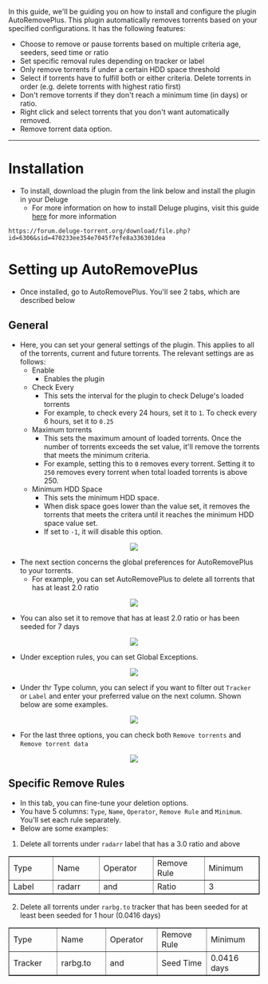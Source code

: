 In this guide, we'll be guiding you on how to install and configure the plugin AutoRemovePlus. This plugin automatically removes torrents based on your specified configurations. It has the following features:

* Choose to remove or pause torrents based on multiple criteria age, seeders, seed time or ratio
* Set specific removal rules depending on tracker or label
* Only remove torrents if under a certain HDD space threshold
* Select if torrents have to fulfill both or either criteria.
Delete torrents in order (e.g. delete torrents with highest ratio first)
* Don't remove torrents if they don't reach a minimum time (in days) or ratio.
* Right click and select torrents that you don't want automatically removed.
* Remove torrent data option.

***

# Installation

* To install, download the plugin from the link below and install the plugin in your Deluge
  * For more information on how to install Deluge plugins, visit this guide [here](https://docs.usbx.me/books/deluge/page/installing-deluge-plugins) for more information

```
https://forum.deluge-torrent.org/download/file.php?id=6306&sid=470233ee354e7045f7efe8a336301dea
```

# Setting up AutoRemovePlus

* Once installed, go to AutoRemovePlus. You'll see 2 tabs, which are described below

## General

* Here, you can set your general settings of the plugin. This applies to all of the torrents, current and future torrents. The relevant settings are as follows:
  * Enable
    * Enables the plugin
  * Check Every
    * This sets the interval for the plugin to check Deluge's loaded torrents
    * For example, to check every 24 hours, set it to `1`. To check every 6 hours, set it to `0.25`
  * Maximum torrents
    * This sets the maximum amount of loaded torrents. Once the number of torrents exceeds the set value, it'll remove the torrents that meets the minimum criteria.
    * For example, setting this to `0` removes every torrent. Setting it to `250` removes every torrent when total loaded torrents is above 250.
  * Minimum HDD Space
    * This sets the minimum HDD space.
    * When disk space goes lower than the value set, it removes the torrents that meets the critera until it reaches the minimum HDD space value set.
    * If set to `-1`, it will disable this option.

<p align="center"><img src="https://docs.usbx.me/uploads/images/gallery/2020-05/image-1589198169952.png"></p>

* The next section concerns the global preferences for AutoRemovePlus to your torrents.
  * For example, you can set AutoRemovePlus to delete all torrents that has at least 2.0 ratio

<p align="center"><img src="https://docs.usbx.me/uploads/images/gallery/2020-05/image-1589198650314.png"></p>

  * You can also set it to remove that has at least 2.0 ratio or has been seeded for 7 days

<p align="center"><img src="https://docs.usbx.me/uploads/images/gallery/2020-05/image-1589198800549.png"></p>

* Under exception rules, you can set Global Exceptions.

<p align="center"><img src="https://docs.usbx.me/uploads/images/gallery/2020-05/image-1589255540103.png"></p>

* Under thr Type column, you can select if you want to filter out `Tracker` or `Label` and enter your preferred value on the next column. Shown below are some examples.

<p align="center"><img src="https://docs.usbx.me/uploads/images/gallery/2020-05/image-1589255709936.png"></p>

* For the last three options, you can check both `Remove torrents` and `Remove torrent data`

<p align="center"><img src="https://docs.usbx.me/uploads/images/gallery/2020-05/image-1589260561417.png"></p>

## Specific Remove Rules

* In this tab, you can fine-tune your deletion options.
* You have 5 columns: `Type`, `Name`, `Operator`, `Remove Rule` and `Minimum`. You'll set each rule separately.
* Below are some examples:

1. Delete all torrents under `radarr` label that has a 3.0 ratio and above

<table class="align-center" style="border-collapse: collapse; width: 100%;" border="1">
<tbody>
<tr>
<td style="width: 162px;">Type</td>
<td style="width: 162px;">Name</td>
<td style="width: 162px;">Operator</td>
<td style="width: 162px;">Remove Rule</td>
<td style="width: 161px;">Minimum</td>
</tr>
<tr>
<td style="width: 162px;">Label</td>
<td style="width: 162px;">radarr</td>
<td style="width: 162px;">and</td>
<td style="width: 162px;">Ratio</td>
<td style="width: 161px;">3</td>
</tr>
</tbody>
</table>

2. Delete all torrents under `rarbg.to` tracker that has been seeded for at least been seeded for 1 hour (0.0416 days)

<table class="align-center" style="border-collapse: collapse; width: 100%;" border="1">
<tbody>
<tr>
<td style="width: 162px;">Type</td>
<td style="width: 162px;">Name</td>
<td style="width: 162px;">Operator</td>
<td style="width: 162px;">Remove Rule</td>
<td style="width: 161px;">Minimum</td>
</tr>
<tr>
<td style="width: 162px;">Tracker</td>
<td style="width: 162px;">rarbg.to</td>
<td style="width: 162px;">and</td>
<td style="width: 162px;">Seed Time</td>
<td style="width: 161px;">0.0416 days</td>
</tr>
</tbody>
</table>